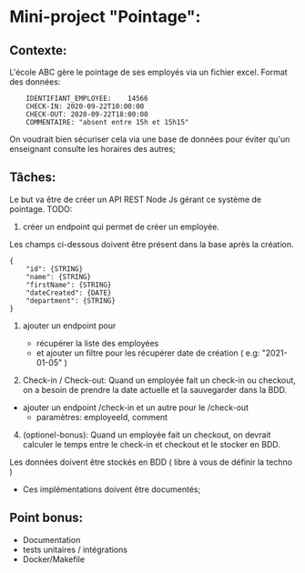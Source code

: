 # Mini-project "Pointage":
## Contexte:
L'école ABC gère le pointage de ses employés via un fichier excel.
Format des données:
```
    IDENTIFIANT_EMPLOYEE:    14566
    CHECK-IN: 2020-09-22T10:00:00
    CHECK-OUT: 2020-09-22T18:00:00
    COMMENTAIRE: "absent entre 15h et 15h15"
```

On voudrait bien sécuriser cela via une base de données pour éviter qu'un enseignant consulte les horaires des autres;

## Tâches:
Le but va être de créer un API REST Node Js gérant ce système de pointage.
TODO:

1. créer un endpoint qui permet de créer un employée.

Les champs ci-dessous doivent être présent dans la base après la création.
```
{ 
    "id": {STRING}
    "name": {STRING}
    "firstName": {STRING}
    "dateCreated": {DATE}
    "department": {STRING}
}
```

1. ajouter un endpoint pour 
   -    récupérer la liste des employées 
   -    et ajouter un filtre pour les récupérer date de création ( e.g:   "2021-01-05" )
   
2. Check-in / Check-out:
Quand un employée fait un check-in ou checkout, on a besoin de prendre la date actuelle et la sauvegarder dans la BDD.
-   ajouter un endpoint /check-in et un autre pour le /check-out
    -   paramètres: employeeId, comment

4. (optionel-bonus):
Quand un employée fait un checkout, on devrait calculer le temps entre le check-in et checkout et le stocker en BDD.


Les données doivent être stockés en BDD ( libre à vous de définir la techno )
-   Ces implémentations doivent être documentés;

## Point bonus:
-   Documentation
-   tests unitaires / intégrations
-   Docker/Makefile
